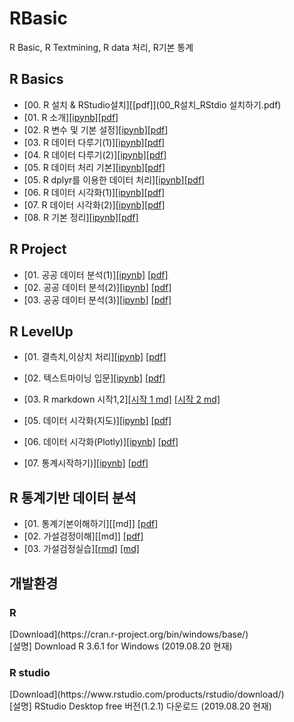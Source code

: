 # RBasic
R Basic, R Textmining, R data 처리, R기본 통계

## R Basics
* [00. R 설치 & RStudio설치][[pdf]](00_R설치_RStdio 설치하기.pdf)
* [01. R 소개][[ipynb]](./RBasic_Source/RBasic01_withR.ipynb)[[pdf]](./pdf/01_RBasic01_withR.pdf)
* [02. R 변수 및 기본 설정][[ipynb]](./RBasic_Source/RBasic02_var_vector_withR.ipynb)[[pdf]](./pdf/02_RBasic02_var_vector_withR.pdf)
* [03. R 데이터 다루기(1)][[ipynb]](./RBasic_Source/RBasic03_data_withR.ipynb)[[pdf]](./pdf/03_RBasic03_data_withR.pdf)
* [04. R 데이터 다루기(2)][[ipynb]](./RBasic_Source/RBasic04_data_dplyr_withR.ipynb)[[pdf]](./pdf/04_RBasic04_data_dplyr_withR.pdf)
* [05. R 데이터 처리 기본][[ipynb]](./RBasic_Source/RBasic05_dataHandle_withR.ipynb)[[pdf]](./pdf/05_RBasic05_dataHandle_withR.pdf)
* [05. R dplyr를 이용한 데이터 처리][[ipynb]](./RBasic_Source/RBasic05_dplyr_withR.ipynb)[[pdf]](./pdf/05_RBasic05_dplyr_withR.pdf)
* [06. R 데이터 시각화(1)][[ipynb]](./RBasic_Source/RBasic06_dataVis01_withR.ipynb)[[pdf]](./pdf/06_RBasic06_dataVis01_withR.pdf)
* [07. R 데이터 시각화(2)][[ipynb]](./RBasic_Source/RBasic07_dataVis02_withR.ipynb)[[pdf]](./pdf/07_RBasic07_dataVis02_withR.pdf)
* [08. R 기본 정리][[ipynb]](./RLevelUp_Source/RBasic08_Basic_withR.ipynb)[[pdf]](./pdf/08_RBasic08_Basic_withR.pdf)

## R Project
* [01. 공공 데이터 분석(1)][[ipynb]](RProject01A_dplyr_withdoit_v11.ipynb) [[pdf]](RProject01A_dplyr_withdoit_v11_1908.pdf)
* [02. 공공 데이터 분석(2)][[ipynb]](RProject01B_dplyr_ggplot_withdoit.ipynb) [[pdf]](RProject01B_dplyr_ggplot_withdoit.pdf)
* [03. 공공 데이터 분석(3)][[ipynb]](RProject01C_dplyr_ggplot_withdoit.ipynb) [[pdf]](RProject01C_dplyr_ggplot_withdoit.pdf)

## R LevelUp
* [01. 결측치,이상치 처리][[ipynb]](./RLevelUp_Source/) [[pdf]](./pdf/RLevelUp01_Data_MissingVal.pdf)
* [02. 텍스트마이닝 입문][[ipynb]](./RLevelUp_Source/) [[pdf]](./pdf/RLevelUp02_TextMining.pdf)
* [03. R markdown 시작1,2][[시작 1 md]](./RLevelUp_Source/RLevelUp03_practice.md) [[시작 2 md]](./RLevelUp_Source/RLevelUp04_practice.md)

* [05. 데이터 시각화(지도)][[ipynb]](./RLevelUp_Source/RLevelUp05_DataVis_1908_v10.md) [[pdf]](./pdf/RLevelUp05_DataVis.pdf)
* [06. 데이터 시각화(Plotly)][[ipynb]](./RLevelUp_Source/RLevelUp06_Plotly.ipynb) [[pdf]](./pdf/RLevelUp06_Plotly.pdf)
* [07. 통계시작하기)][[ipynb]](./RLevelUp_Source/RLevelUp07_Stat.ipynb) [[pdf]](./pdf/RLevelUp07_Stat.pdf)

## R 통계기반 데이터 분석
* [01. 통계기본이해하기][[md]] [[pdf]](./pdf/Stat01_01_Basic_Summary_180928.pdf)
* [02. 가설검정이해][[md]] [[pdf]](./pdf/Stat01_02_가설검정예.pdf)
* [03. 가설검정실습][[rmd]](./R_STAT_ANALYSIS/R_ML_STAT_01.rmd) [[md]](../pdf/R_ML_STAT_01.md)

## 개발환경

<h3> R </h3>
[Download](https://cran.r-project.org/bin/windows/base/)
<br>
[설명] Download R 3.6.1 for Windows (2019.08.20 현재)

<h3> R studio </h3>
[Download](https://www.rstudio.com/products/rstudio/download/)
<br>
[설명] RStudio Desktop free 버전(1.2.1) 다운로드 (2019.08.20 현재)

